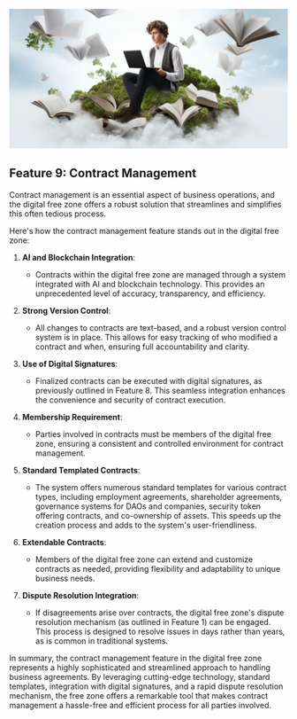 ![](img/contract_mgmt.png)

## Feature 9: Contract Management

Contract management is an essential aspect of business operations, and the digital free zone offers a robust solution that streamlines and simplifies this often tedious process. 

Here's how the contract management feature stands out in the digital free zone:

1. **AI and Blockchain Integration**: 
   * Contracts within the digital free zone are managed through a system integrated with AI and blockchain technology. This provides an unprecedented level of accuracy, transparency, and efficiency.

2. **Strong Version Control**: 
   * All changes to contracts are text-based, and a robust version control system is in place. This allows for easy tracking of who modified a contract and when, ensuring full accountability and clarity.

3. **Use of Digital Signatures**: 
   * Finalized contracts can be executed with digital signatures, as previously outlined in Feature 8. This seamless integration enhances the convenience and security of contract execution.

4. **Membership Requirement**: 
   * Parties involved in contracts must be members of the digital free zone, ensuring a consistent and controlled environment for contract management.

5. **Standard Templated Contracts**: 
   * The system offers numerous standard templates for various contract types, including employment agreements, shareholder agreements, governance systems for DAOs and companies, security token offering contracts, and co-ownership of assets. This speeds up the creation process and adds to the system's user-friendliness.

6. **Extendable Contracts**: 
   * Members of the digital free zone can extend and customize contracts as needed, providing flexibility and adaptability to unique business needs.

7. **Dispute Resolution Integration**: 
   * If disagreements arise over contracts, the digital free zone's dispute resolution mechanism (as outlined in Feature 1) can be engaged. This process is designed to resolve issues in days rather than years, as is common in traditional systems.

In summary, the contract management feature in the digital free zone represents a highly sophisticated and streamlined approach to handling business agreements. By leveraging cutting-edge technology, standard templates, integration with digital signatures, and a rapid dispute resolution mechanism, the free zone offers a remarkable tool that makes contract management a hassle-free and efficient process for all parties involved.